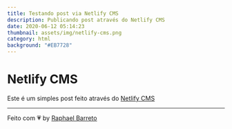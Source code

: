 ```yaml
---
title: Testando post via Netlify CMS
description: Publicando post através do Netlify CMS
date: 2020-06-12 05:14:23
thumbnail: assets/img/netlify-cms.png
category: html
background: "#EB7728"
---
```

# Netlify CMS

Este é um simples post feito através do [Netlify CMS](https://www.netlifycms.org/)

---

Feito com 💗 by [Raphael Barreto](https://bit.ly/contato-linkedin)
